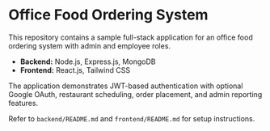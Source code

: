 # Office Food Ordering System

This repository contains a sample full-stack application for an office food ordering system with admin and employee roles.

- **Backend:** Node.js, Express.js, MongoDB
- **Frontend:** React.js, Tailwind CSS

The application demonstrates JWT-based authentication with optional Google OAuth, restaurant scheduling, order placement, and admin reporting features.

Refer to `backend/README.md` and `frontend/README.md` for setup instructions.
